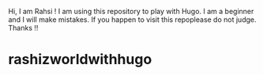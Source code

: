 
Hi, I am Rahsi !
I am using this repository to play with Hugo. I am a beginner and I will make mistakes. If you happen to visit this repoplease do not judge. Thanks !!
# rashizworldwithhugo
